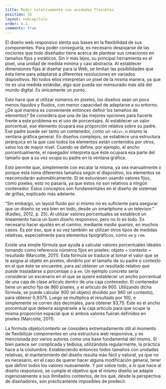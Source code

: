 ```yaml
---
title: Medir relativamente con unidades flexibles
position: 35
layout: subcapitulo
order: 4.2.
comments: true
---
```


El diseño web responsivo sienta sus bases en la flexibilidad de sus componentes. Para poder conseguirla, es necesario despojarse de las nociones que todo diseñador tiene acerca de plantear sus creaciones en tamaños fijos y estáticos. Sin ir más lejos, su principal herramienta es el pixel, una unidad de medida mínima y casi abstracta. Al establecer dimensiones fijas al diseñar para la Web, se limitan las posibilidades que ésta tiene para adaptarse a diferentes resoluciones en variados dispositivos. No todos ellos interpretan un pixel de la misma manera, ya que no es una medida estándar, algo que pueda ser mensurado más allá del mundo digital. Es únicamente un punto.

Esto hace que al utilizar números en pixeles, los diseños sean un poco menos _líquidos_ y fluidos, con menor capacidad de adaptarse a su entorno. ¿De qué manera es conveniente entonces definir los tamaños de elementos? Se considera que una de las mejores opciones para hacerle frente a este problema es el uso de porcentajes. Al establecer un valor porcentual, ese elemento ocupará esa proporción relativa sobre su padre. Ese padre puede ser tanto un contenedor, como un `<div>`, o mismo la ventana gráfica general. En diseños complejos, se establece una estructura jerárquica en la que casi todos los elementos están contenidos por otros, salvo los de mayor nivel. Cuando se define, por ejemplo, el ancho porcentualmente, el navegador interpreta que éste ocupará esa parte del tamaño que a su vez ocupa su padre en la ventana gráfica.

Esto permite que, simplemente con escalar la misma, ya sea manualmente o porque ésta toma diferentes tamaños según el dispositivo, los elementos se reacomodarán automáticamente. Si se estuviesen usando valores fijos, como pixeles, esto no pasaría, ya que éstos no son relativos a ningún contenedor. Estos conceptos son fundamentales en el diseño de sistemas de grillas, explicado más adelante.

“Sin embargo, un layout fluido por sí mismo no es suficiente para asegurar que un diseño se vea bien en todo, desde un smartphone a un televisor.” (Kadlec, 2012, p. 25). Al utilizar valores porcentuales se establece un lineamiento hacia un buen diseño responsivo, pero no lo es todo. Es necesario hacer ajustes en el camino, mediante _media queries_, en muchos casos. Es por eso, que a su vez también se utilizan otros tipos de medidas relativas, especialmente para elementos tipográficos, como `em` y `rem`.

Existe una simple fórmula que ayuda a calcular valores porcentuales ideales tomando como referencia números fijos en píxeles: objeto ÷ contexto = resultado (Marcotte, 2011). Esta fórmula se traduce al tomar el valor que se le asigna al objeto en pixeles, dividirlo por el tamaño de su padre o contexto en el que éste se encuentre, para así obtener un resultado relativo que puede trasladarse a porcentaje o a `em`. Un ejemplo concreto sería considerar un escenario en el que se quiere establecer un ancho porcentual de una caja de clase articulo dentro de una caja contenedor. El contenedor tiene un ancho fijo de 960 pixeles, y el artículo de 900. Utilizando dicha fórmula, se puede calcular 900 (el objeto) dividido por 960 (el contexto), para obtener 0,9375. Luego se multiplica el resultado por 100, o simplemente se corren dos decimales, para obtener 93,75. Éste es el ancho porcentual que debería asignársele a la caja artículo para que ocupe la misma proporción espacial que si ambos valores fueran definidos en pixeles (Marcotte, 2011).

La fórmula objeto/contexto se considera extremadamente útil al momento de flexibilizar componentes en una estructura web responsiva, y es mencionada por varios autores como una base fundamental del mismo. Si bien parece ser complicada y tediosa, utilizándola regularmente, la práctica hace a la costumbre. Estableciendo entonces todos tamaños con unidades relativas, el mantenimiento del diseño resulta más fácil y natural, ya que no es necesario, en el caso de querer hacer alguna modificación general, tener que definir todos los valores nuevamente. Y por sobre todo, a lo que hace al diseño responsivo, se cumple el objetivo que el mismo diseño se adapte ingeniosamente a sus ilimitados contextos, de los que, desde la perspectiva de diseñadores, son prácticamente imposibles de predecir.
